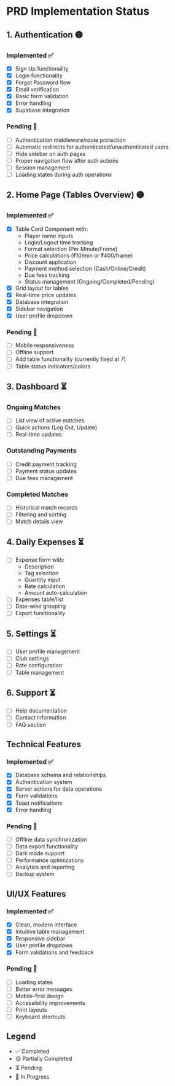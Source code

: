 # PRD Implementation Status

## 1. Authentication 🟡

### Implemented ✅
- [x] Sign Up functionality
- [x] Login functionality
- [x] Forgot Password flow
- [x] Email verification
- [x] Basic form validation
- [x] Error handling
- [x] Supabase integration

### Pending 🔄
- [ ] Authentication middleware/route protection
- [ ] Automatic redirects for authenticated/unauthenticated users
- [ ] Hide sidebar on auth pages
- [ ] Proper navigation flow after auth actions
- [ ] Session management
- [ ] Loading states during auth operations

## 2. Home Page (Tables Overview) 🟡

### Implemented ✅
- [x] Table Card Component with:
  - Player name inputs
  - Login/Logout time tracking
  - Format selection (Per Minute/Frame)
  - Price calculations (₹10/min or ₹400/frame)
  - Discount application
  - Payment method selection (Cash/Online/Credit)
  - Due fees tracking
  - Status management (Ongoing/Completed/Pending)
- [x] Grid layout for tables
- [x] Real-time price updates
- [x] Database integration
- [x] Sidebar navigation
- [x] User profile dropdown

### Pending 🔄
- [ ] Mobile responsiveness
- [ ] Offline support
- [ ] Add table functionality (currently fixed at 7)
- [ ] Table status indicators/colors

## 3. Dashboard ⏳

### Ongoing Matches
- [ ] List view of active matches
- [ ] Quick actions (Log Out, Update)
- [ ] Real-time updates

### Outstanding Payments
- [ ] Credit payment tracking
- [ ] Payment status updates
- [ ] Due fees management

### Completed Matches
- [ ] Historical match records
- [ ] Filtering and sorting
- [ ] Match details view

## 4. Daily Expenses ⏳
- [ ] Expense form with:
  - Description
  - Tag selection
  - Quantity input
  - Rate calculation
  - Amount auto-calculation
- [ ] Expenses table/list
- [ ] Date-wise grouping
- [ ] Export functionality

## 5. Settings ⏳
- [ ] User profile management
- [ ] Club settings
- [ ] Rate configuration
- [ ] Table management

## 6. Support ⏳
- [ ] Help documentation
- [ ] Contact information
- [ ] FAQ section

## Technical Features

### Implemented ✅
- [x] Database schema and relationships
- [x] Authentication system
- [x] Server actions for data operations
- [x] Form validations
- [x] Toast notifications
- [x] Error handling

### Pending 🔄
- [ ] Offline data synchronization
- [ ] Data export functionality
- [ ] Dark mode support
- [ ] Performance optimizations
- [ ] Analytics and reporting
- [ ] Backup system

## UI/UX Features

### Implemented ✅
- [x] Clean, modern interface
- [x] Intuitive table management
- [x] Responsive sidebar
- [x] User profile dropdown
- [x] Form validations and feedback

### Pending 🔄
- [ ] Loading states
- [ ] Better error messages
- [ ] Mobile-first design
- [ ] Accessibility improvements
- [ ] Print layouts
- [ ] Keyboard shortcuts

## Legend
- ✅ Completed
- 🟡 Partially Completed
- ⏳ Pending
- 🔄 In Progress 